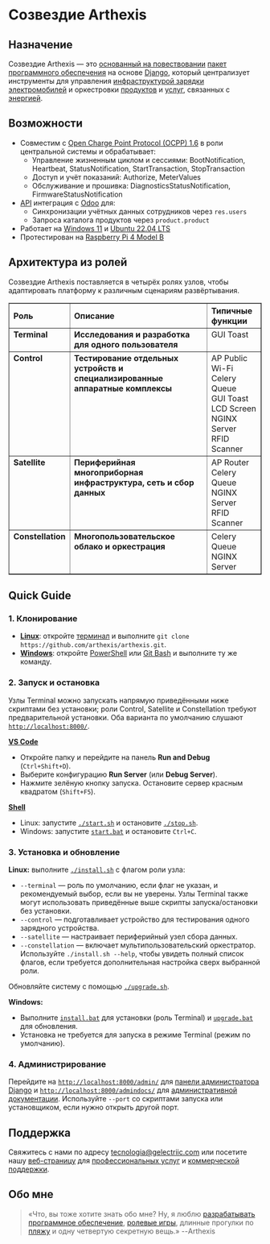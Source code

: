 # Созвездие Arthexis

## Назначение

Созвездие Arthexis — это [основанный на повествовании](https://ru.wikipedia.org/wiki/%D0%9D%D0%B0%D1%80%D1%80%D0%B0%D1%82%D0%B8%D0%B2) [пакет программного обеспечения](https://ru.wikipedia.org/wiki/%D0%9F%D0%B0%D0%BA%D0%B5%D1%82_%D0%BF%D1%80%D0%BE%D0%B3%D1%80%D0%B0%D0%BC%D0%BC) на основе [Django](https://www.djangoproject.com/), который централизует инструменты для управления [инфраструктурой зарядки электромобилей](https://ru.wikipedia.org/wiki/%D0%97%D0%B0%D1%80%D1%8F%D0%B4%D0%BD%D0%B0%D1%8F_%D1%81%D1%82%D0%B0%D0%BD%D1%86%D0%B8%D1%8F) и оркестровки [продуктов](https://ru.wikipedia.org/wiki/%D0%A2%D0%BE%D0%B2%D0%B0%D1%80) и [услуг](https://ru.wikipedia.org/wiki/%D0%A3%D1%81%D0%BB%D1%83%D0%B3%D0%B0), связанных с [энергией](https://ru.wikipedia.org/wiki/%D0%AD%D0%BD%D0%B5%D1%80%D0%B3%D0%B8%D1%8F).

## Возможности

- Совместим с [Open Charge Point Protocol (OCPP) 1.6](https://www.openchargealliance.org/protocols/ocpp-16/) в роли центральной системы и обрабатывает:
  - Управление жизненным циклом и сессиями: BootNotification, Heartbeat, StatusNotification, StartTransaction, StopTransaction
  - Доступ и учёт показаний: Authorize, MeterValues
  - Обслуживание и прошивка: DiagnosticsStatusNotification, FirmwareStatusNotification
- [API](https://ru.wikipedia.org/wiki/API) интеграция с [Odoo](https://www.odoo.com/) для:
  - Синхронизации учётных данных сотрудников через `res.users`
  - Запроса каталога продуктов через `product.product`
- Работает на [Windows 11](https://www.microsoft.com/windows/windows-11) и [Ubuntu 22.04 LTS](https://releases.ubuntu.com/22.04/)
- Протестирован на [Raspberry Pi 4 Model B](https://www.raspberrypi.com/products/raspberry-pi-4-model-b/)

## Архитектура из ролей

Созвездие Arthexis поставляется в четырёх ролях узлов, чтобы адаптировать платформу к различным сценариям развёртывания.

<table border="1" cellpadding="8" cellspacing="0">
  <thead>
    <tr>
      <th align="left">Роль</th>
      <th align="left">Описание</th>
      <th align="left">Типичные функции</th>
    </tr>
  </thead>
  <tbody>
    <tr>
      <td valign="top"><strong>Terminal</strong></td>
      <td valign="top"><strong>Исследования и разработка для одного пользователя</strong></td>
      <td valign="top">GUI Toast</td>
    </tr>
    <tr>
      <td valign="top"><strong>Control</strong></td>
      <td valign="top"><strong>Тестирование отдельных устройств и специализированные аппаратные комплексы</strong></td>
      <td valign="top">AP Public Wi-Fi<br />Celery Queue<br />GUI Toast<br />LCD Screen<br />NGINX Server<br />RFID Scanner</td>
    </tr>
    <tr>
      <td valign="top"><strong>Satellite</strong></td>
      <td valign="top"><strong>Периферийная многоприборная инфраструктура, сеть и сбор данных</strong></td>
      <td valign="top">AP Router<br />Celery Queue<br />NGINX Server<br />RFID Scanner</td>
    </tr>
    <tr>
      <td valign="top"><strong>Constellation</strong></td>
      <td valign="top"><strong>Многопользовательское облако и оркестрация</strong></td>
      <td valign="top">Celery Queue<br />NGINX Server</td>
    </tr>
  </tbody>
</table>

## Quick Guide

### 1. Клонирование
- **[Linux](https://ru.wikipedia.org/wiki/Linux)**: откройте [терминал](https://ru.wikipedia.org/wiki/Командная_оболочка) и выполните `git clone https://github.com/arthexis/arthexis.git`.
- **[Windows](https://ru.wikipedia.org/wiki/Microsoft_Windows)**: откройте [PowerShell](https://learn.microsoft.com/ru-ru/powershell/) или [Git Bash](https://gitforwindows.org/) и выполните ту же команду.

### 2. Запуск и остановка
Узлы Terminal можно запускать напрямую приведёнными ниже скриптами без установки; роли Control, Satellite и Constellation требуют предварительной установки. Оба варианта по умолчанию слушают [`http://localhost:8000/`](http://localhost:8000/).

**[VS Code](https://code.visualstudio.com/)**
- Откройте папку и перейдите на панель **Run and Debug** (`Ctrl+Shift+D`).
- Выберите конфигурацию **Run Server** (или **Debug Server**).
- Нажмите зелёную кнопку запуска. Остановите сервер красным квадратом (`Shift+F5`).

**[Shell](https://ru.wikipedia.org/wiki/Командная_оболочка)**
- Linux: запустите [`./start.sh`](start.sh) и остановите [`./stop.sh`](stop.sh).
- Windows: запустите [`start.bat`](start.bat) и остановите `Ctrl+C`.


### 3. Установка и обновление
**Linux:** выполните [`./install.sh`](install.sh) с флагом роли узла:
- `--terminal` — роль по умолчанию, если флаг не указан, и рекомендуемый выбор, если вы не уверены. Узлы Terminal также могут использовать приведённые выше скрипты запуска/остановки без установки.
- `--control` — подготавливает устройство для тестирования одного зарядного устройства.
- `--satellite` — настраивает периферийный узел сбора данных.
- `--constellation` — включает мультипользовательский оркестратор.
Используйте `./install.sh --help`, чтобы увидеть полный список флагов, если требуется дополнительная настройка сверх выбранной роли.

Обновляйте систему с помощью [`./upgrade.sh`](upgrade.sh).

**Windows:**
- Выполните [`install.bat`](install.bat) для установки (роль Terminal) и [`upgrade.bat`](upgrade.bat) для обновления.
- Установка не требуется для запуска в режиме Terminal (режим по умолчанию).

### 4. Администрирование
Перейдите на [`http://localhost:8000/admin/`](http://localhost:8000/admin/) для [панели администратора Django](https://docs.djangoproject.com/en/stable/ref/contrib/admin/) и [`http://localhost:8000/admindocs/`](http://localhost:8000/admindocs/) для [административной документации](https://docs.djangoproject.com/en/stable/ref/contrib/admin/admindocs/). Используйте `--port` со скриптами запуска или установщиком, если нужно открыть другой порт.

## Поддержка

Свяжитесь с нами по адресу [tecnologia@gelectriic.com](mailto:tecnologia@gelectriic.com) или посетите нашу [веб-страницу](https://www.gelectriic.com/) для [профессиональных услуг](https://ru.wikipedia.org/wiki/%D0%9F%D1%80%D0%BE%D1%84%D0%B5%D1%81%D1%81%D0%B8%D0%BE%D0%BD%D0%B0%D0%BB%D1%8C%D0%BD%D1%8B%D0%B5_%D1%83%D1%81%D0%BB%D1%83%D0%B3%D0%B8) и [коммерческой поддержки](https://ru.wikipedia.org/wiki/%D0%A2%D0%B5%D1%85%D0%BD%D0%B8%D1%87%D0%B5%D1%81%D0%BA%D0%B0%D1%8F_%D0%BF%D0%BE%D0%B4%D0%B4%D0%B5%D1%80%D0%B6%D0%BA%D0%B0).

## Обо мне

> «Что, вы тоже хотите знать обо мне? Ну, я люблю [разрабатывать программное обеспечение](https://ru.wikipedia.org/wiki/%D0%A0%D0%B0%D0%B7%D1%80%D0%B0%D0%B1%D0%BE%D1%82%D0%BA%D0%B0_%D0%BF%D1%80%D0%BE%D0%B3%D1%80%D0%B0%D0%BC%D0%BC%D0%BD%D0%BE%D0%B3%D0%BE_%D0%BE%D0%B1%D0%B5%D1%81%D0%BF%D0%B5%D1%87%D0%B5%D0%BD%D0%B8%D1%8F), [ролевые игры](https://ru.wikipedia.org/wiki/%D0%A0%D0%BE%D0%BB%D0%B5%D0%B2%D0%B0%D1%8F_%D0%B8%D0%B3%D1%80%D0%B0), длинные прогулки по [пляжу](https://ru.wikipedia.org/wiki/%D0%9F%D0%BB%D1%8F%D0%B6) и одну четвертую секретную вещь.»
> --Arthexis
